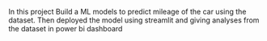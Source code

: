 In this project Build a ML models to predict mileage of the car using the dataset. Then deployed the model using streamlit and 
giving analyses from the dataset in power bi dashboard
